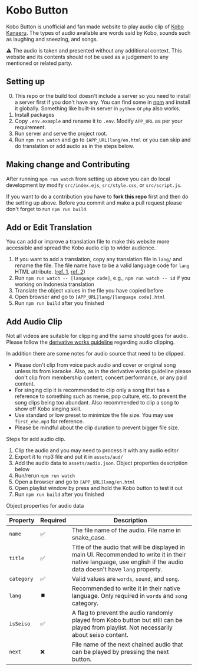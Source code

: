 # Kobo Button

Kobo Button is unofficial and fan made website to play audio clip of [Kobo Kanaeru](https://www.youtube.com/@KoboKanaeru).
The types of audio available are words said by Kobo, sounds such as laughing and sneezing, and songs.

⚠️
The audio is taken and presented without any additional context.
This website and its contents should not be used as a judgement to any mentioned or related party.

## Setting up
0. This repo or the build tool doesn't include a server so you need to install a server first if you don't have any.
You can find some in [npm](https://www.npmjs.com/) and install it globally.
Something like built-in server in `python` or `php` also works.
1. Install packages
1. Copy `.env.example` and rename it to `.env`. Modify `APP_URL` as per your requirement.
1. Run server and serve the project root.
1. Run `npm run watch` and go to `[APP_URL]lang/en.html` or you can skip and do translation or add audio as in the steps below.

## Making change and Contributing

After running `npm run watch` from setting up above you can do local development by modify `src/index.ejs`, `src/style.css`, or `src/script.js`.

If you want to do a contribution you have to **fork this repo**  first and then do the setting up above. Before you commit and make a pull request please don't forget to run `npm run build`.


## Add or Edit Translation

You can add or improve a translation file to make this website more accessible and spread the Kobo audio clip to wider audience.

1. If you want to add a translation, copy any translation file in `lang/` and rename the file.
The file name have to be a valid language code for `lang` HTML attribute.
([ref. 1](https://www.arclab.com/en/kb/htmlcss/lang-attribute-2-letter-language-country-codes.html), [ref. 2](https://www.iana.org/assignments/language-subtag-registry/language-subtag-registry))
1. Run `npm run watch -- [language code]`, e.g., `npm run watch -- id` if you working on Indonesia translation
1. Translate the object values in the file you have copied before
1. Open browser and go to `[APP_URL]lang/[language code].html`
1. Run `npm run build` after you finished


## Add Audio Clip

Not all videos are suitable for clipping and the same should goes for audio.
Please follow the [derivative works guideline](https://hololivepro.com/en/terms/) regarding audio clipping.

In addition there are some notes for audio source that need to be clipped.

- Please don't clip from voice pack audio and cover or original song unless its from karaoke.
Also, as in the derivative works guideline please don't clip from membership content, concert performance, or any paid content.
- For singing clip it is recommended to clip only a song that has a reference to something such as meme, pop culture, etc. to prevent the song clips being too abundant. Also recommended to clip a song to show off Kobo singing skill.
- Use standard or low preset to minimize the file size. You may use `first_ehe.mp3` for reference.
- Please be mindful about the clip duration to prevent bigger file size.

Steps for add audio clip.

1. Clip the audio and you may need to process it with any audio editor
1. Export it to mp3 file and put it in `assets/aud/`
1. Add the audio data to `assets/audio.json`. Object properties description below
1. Run/rerun `npm run watch`
1. Open a browser and go to `[APP_URL]lang/en.html`
1. Open playlist window by press and hold the Kobo button to test it out
1. Run `npm run build` after you finished

Object properties for audio data

| Property | Required | Description
|---|---|---|
| `name` | ✅ | The file name of the audio. File name in snake_case. |
| `title` | ✅ | Title of the audio that will be displayed in main UI. Recommended to write it in their native language, use english if the audio data doesn't have `lang` property. |
| `category` | ✅ | Valid values are `words`, `sound`, and `song`. |
| `lang` | ⏹️ | Recommended to write it in their native language. Only required in `words` and `song` category. |
| `isSeiso` | ✅ | A flag to prevent the audio randomly played from Kobo button but still can be played from playlist. Not necessarily about seiso content. |
| `next` | ❌ | File name of the next chained audio that can be played by pressing the next button. |
